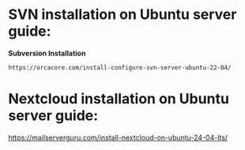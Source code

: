 # SVN installation on Ubuntu server guide:
__Subversion Installation__

`https://orcacore.com/install-configure-svn-server-ubuntu-22-04/`

# Nextcloud installation on Ubuntu server guide:

https://mailserverguru.com/install-nextcloud-on-ubuntu-24-04-lts/


